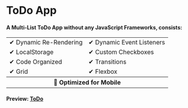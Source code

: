 # ToDo App

#### A Multi-List ToDo App without any JavaScript Frameworks, consists:

<table style="width: 100%; border: 0">
 <tr>
    <td>✔ Dynamic Re-Rendering</td>
    <td>✔ Dynamic Event Listeners</td>
 </tr>
 <tr>
    <td>✔ LocalStorage</td>
    <td>✔ Custom Checkboxes</td>
 </tr>
 <tr>
    <td>✔ Code Organized</td>
    <td>✔ Transitions</td>
 </tr>
  <tr>
    <td>✔ Grid</td>
    <td>✔ Flexbox</td>
 </tr>
 <tr>
    <th colspan="2">🚫 Optimized for Mobile</th>
 </tr>
</table>

#### Preview: [ToDo](https://bettertodo.netlify.app/)

